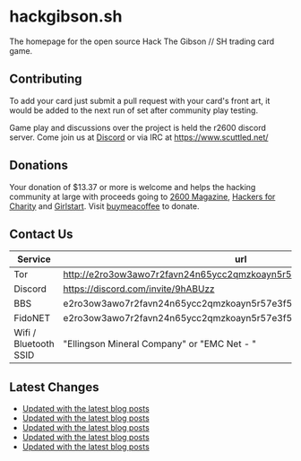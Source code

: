 # hackgibson.sh
The homepage for the open source Hack The Gibson // SH trading card game.


## Contributing

To add your card just submit a pull request with your card's front art, it would be added to the next run of set after community play testing.

Game play and discussions over the project is held the r2600 discord server. Come join us at [Discord](https://discord.com/invite/9hABUzz) or via IRC at https://www.scuttled.net/


## Donations

Your donation of $13.37 or more is welcome and helps the hacking community at large with proceeds going to [2600 Magazine](https://2600.com/), [Hackers for Charity](https://hackersforcharity.org) and [Girlstart](https://girlstart.org).  Visit [buymeacoffee](https://www.buymeacoffee.com/hackgibson.sh) to donate.


## Contact Us

Service | url
-|-
Tor | http://e2ro3ow3awo7r2favn24n65ycc2qmzkoayn5r57e3f56nvjwdcgg32ad.onion
Discord | https://discord.com/invite/9hABUzz
BBS | e2ro3ow3awo7r2favn24n65ycc2qmzkoayn5r57e3f56nvjwdcgg32ad.onion:23
FidoNET | e2ro3ow3awo7r2favn24n65ycc2qmzkoayn5r57e3f56nvjwdcgg32ad.onion:24554
Wifi / Bluetooth SSID | "Ellingson Mineral Company" or "EMC Net - <fidonet address>"

## Latest Changes
<!-- BLOG-POST-LIST:START -->
- [Updated with the latest blog posts](https://github.com/DFW2600/hackgibson.sh/commit/3f977f0004acd3f591cff79cef0e59fbc9ba02b6)
- [Updated with the latest blog posts](https://github.com/DFW2600/hackgibson.sh/commit/d05ad0bed7ff99bab3be1f2bf2cd065437a52721)
- [Updated with the latest blog posts](https://github.com/DFW2600/hackgibson.sh/commit/7b41c1449e71e89f96a3f8cb5255fb83b0a9ee0f)
- [Updated with the latest blog posts](https://github.com/DFW2600/hackgibson.sh/commit/3a09f1275eb0b850e0d63fd6038911791d557f9f)
- [Updated with the latest blog posts](https://github.com/DFW2600/hackgibson.sh/commit/e11ea67547c053188923b34949b4508309a01a85)
<!-- BLOG-POST-LIST:END -->
